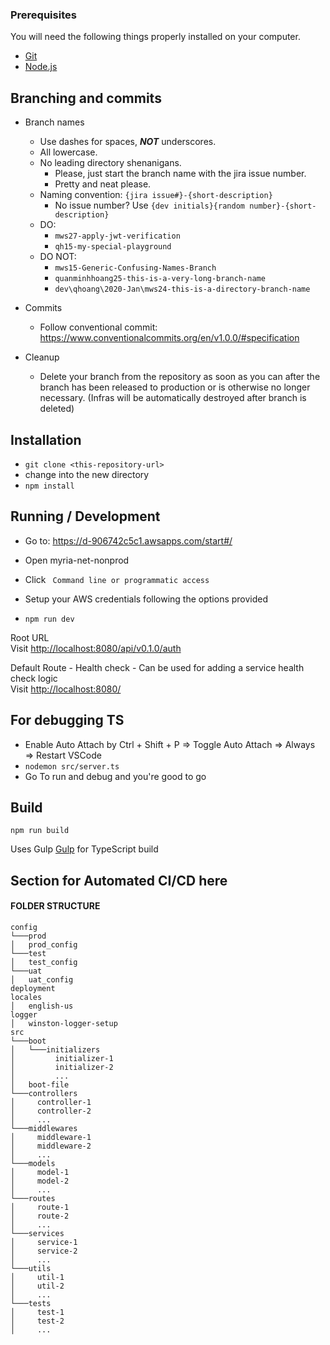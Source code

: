 ### Prerequisites ###

You will need the following things properly installed on your computer.

* [Git](http://git-scm.com/)
* [Node.js](http://nodejs.org/)

## Branching and commits

- Branch names
  - Use dashes for spaces, **_NOT_** underscores.
  - All lowercase.
  - No leading directory shenanigans.
    - Please, just start the branch name with the jira issue number.
    - Pretty and neat please.
  - Naming convention: `{jira issue#}-{short-description}`
    - No issue number? Use `{dev initials}{random number}-{short-description}`
  - DO: 
    - `mws27-apply-jwt-verification`
    - `qh15-my-special-playground`
  - DO NOT: 
    - `mws15-Generic-Confusing-Names-Branch`
    - `quanminhhoang25-this-is-a-very-long-branch-name`
    - `dev\qhoang\2020-Jan\mws24-this-is-a-directory-branch-name`

- Commits
  - Follow conventional commit: https://www.conventionalcommits.org/en/v1.0.0/#specification

- Cleanup
  - Delete your branch from the repository as soon as you can after the branch has been released to production or is otherwise no longer necessary. (Infras will be automatically destroyed after branch is deleted)

## Installation

* `git clone <this-repository-url>`
* change into the new directory
* `npm install`

## Running / Development

* Go to: https://d-906742c5c1.awsapps.com/start#/

* Open myria-net-nonprod
* Click ` Command line or programmatic access`
* Setup your AWS credentials following the options provided
* `npm run dev`

Root URL  
Visit [http://localhost:8080/api/v0.1.0/auth](http://localhost:8080/api/v0.1.0/auth)

Default Route - Health check - Can be used for adding a service health check logic  
Visit [http://localhost:8080/](http://localhost:8080/)

## For debugging TS
* Enable Auto Attach by Ctrl + Shift + P => Toggle Auto Attach => Always => Restart VSCode
* `nodemon src/server.ts`
* Go To run and debug and you're good to go

## Build

`npm run build`

Uses Gulp [Gulp](https://gulpjs.com/) for TypeScript build

## Section for Automated CI/CD here

#### FOLDER STRUCTURE

```
config
└───prod
│   prod_config
└───test
│   test_config
└───uat
│   uat_config
deployment
locales
│   english-us
logger
│   winston-logger-setup  
src
└───boot
│   └───initializers
│         initializer-1
│         initializer-2
│         ...
│   boot-file
└───controllers
│     controller-1
│     controller-2
│     ...
└───middlewares
│     middleware-1
│     middleware-2
│     ...
└───models
│     model-1
│     model-2
│     ...
└───routes
│     route-1
│     route-2
│     ...
└───services
│     service-1
│     service-2
│     ...
└───utils
│     util-1
│     util-2
│     ...
└───tests
│     test-1
│     test-2
│     ...
```
